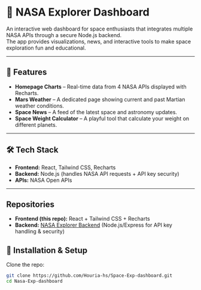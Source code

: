 # 🌌 NASA Explorer Dashboard

An interactive web dashboard for space enthusiasts that integrates multiple NASA APIs through a secure Node.js backend.  
The app provides visualizations, news, and interactive tools to make space exploration fun and educational.  

---

## 🚀 Features
- **Homepage Charts** – Real-time data from 4 NASA APIs displayed with Recharts.  
- **Mars Weather** – A dedicated page showing current and past Martian weather conditions.  
- **Space News** – A feed of the latest space and astronomy updates.  
- **Space Weight Calculator** – A playful tool that calculate your weight on different planets.  

---

## 🛠️ Tech Stack
- **Frontend:** React, Tailwind CSS, Recharts  
- **Backend:** Node.js (handles NASA API requests + API key security)  
- **APIs:** NASA Open APIs  

---

## Repositories

- **Frontend (this repo):** React + Tailwind CSS + Recharts  
- **Backend:** [NASA Explorer Backend](https://github.com/Houria-hs/Space-Exp-dashboard--backend) (Node.js/Express for API key handling & security)

## 📂 Installation & Setup

Clone the repo:
```bash
git clone https://github.com/Houria-hs/Space-Exp-dashboard.git
cd Nasa-Exp-dashboard
